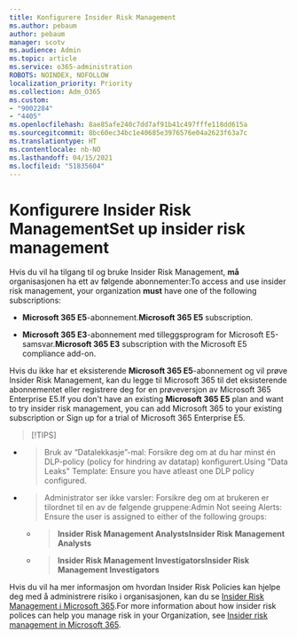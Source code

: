 ```yaml
---
title: Konfigurere Insider Risk Management
ms.author: pebaum
author: pebaum
manager: scotv
ms.audience: Admin
ms.topic: article
ms.service: o365-administration
ROBOTS: NOINDEX, NOFOLLOW
localization_priority: Priority
ms.collection: Adm_O365
ms.custom:
- "9002284"
- "4405"
ms.openlocfilehash: 8ae85afe240c7dd7af91b41c497fffe118dd615a
ms.sourcegitcommit: 8bc60ec34bc1e40685e3976576e04a2623f63a7c
ms.translationtype: HT
ms.contentlocale: nb-NO
ms.lasthandoff: 04/15/2021
ms.locfileid: "51835604"
---
```

# <a name="set-up-insider-risk-management"></a><span data-ttu-id="78b2b-102">Konfigurere Insider Risk Management</span><span class="sxs-lookup"><span data-stu-id="78b2b-102">Set up insider risk management</span></span>

<span data-ttu-id="78b2b-103">Hvis du vil ha tilgang til og bruke Insider Risk Management, **må** organisasjonen ha ett av følgende abonnementer:</span><span class="sxs-lookup"><span data-stu-id="78b2b-103">To access and use insider risk management, your organization **must** have one of the following subscriptions:</span></span>

- <span data-ttu-id="78b2b-104">**Microsoft 365 E5**-abonnement.</span><span class="sxs-lookup"><span data-stu-id="78b2b-104">**Microsoft 365 E5** subscription.</span></span>

- <span data-ttu-id="78b2b-105">**Microsoft 365 E3**-abonnement med tilleggsprogram for Microsoft E5-samsvar.</span><span class="sxs-lookup"><span data-stu-id="78b2b-105">**Microsoft 365 E3** subscription with the Microsoft E5 compliance add-on.</span></span>

<span data-ttu-id="78b2b-106">Hvis du ikke har et eksisterende **Microsoft 365 E5**-abonnement og vil prøve Insider Risk Management, kan du legge til Microsoft 365 til det eksisterende abonnementet eller registrere deg for en prøveversjon av Microsoft 365 Enterprise E5.</span><span class="sxs-lookup"><span data-stu-id="78b2b-106">If you don't have an existing **Microsoft 365 E5** plan and want to try insider risk management, you can add Microsoft 365 to your existing subscription or Sign up for a trial of Microsoft 365 Enterprise E5.</span></span>

> [!TIPS]
- > <span data-ttu-id="78b2b-108">Bruk av “Datalekkasje”-mal: Forsikre deg om at du har minst én DLP-policy (policy for hindring av datatap) konfigurert.</span><span class="sxs-lookup"><span data-stu-id="78b2b-108">Using "Data Leaks" Template: Ensure you have atleast one DLP policy configured.</span></span>
- > <span data-ttu-id="78b2b-109">Administrator ser ikke varsler: Forsikre deg om at brukeren er tilordnet til en av de følgende gruppene:</span><span class="sxs-lookup"><span data-stu-id="78b2b-109">Admin Not seeing Alerts: Ensure the user is assigned to either of the following groups:</span></span>
    - ><span data-ttu-id="78b2b-110">**Insider Risk Management Analysts**</span><span class="sxs-lookup"><span data-stu-id="78b2b-110">**Insider Risk Management Analysts**</span></span>
    - ><span data-ttu-id="78b2b-111">**Insider Risk Management Investigators**</span><span class="sxs-lookup"><span data-stu-id="78b2b-111">**Insider Risk Management Investigators**</span></span>

<span data-ttu-id="78b2b-112">Hvis du vil ha mer informasjon om hvordan Insider Risk Policies kan hjelpe deg med å administrere risiko i organisasjonen, kan du se [Insider Risk Management i Microsoft 365](https://go.microsoft.com/fwlink/?linkid=2123907).</span><span class="sxs-lookup"><span data-stu-id="78b2b-112">For more information about how insider risk polices can help you manage risk in your Organization, see [Insider risk management in Microsoft 365](https://go.microsoft.com/fwlink/?linkid=2123907).</span></span>
